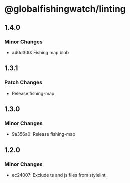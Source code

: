 # @globalfishingwatch/linting

## 1.4.0

### Minor Changes

- a40d300: Fishing map blob

## 1.3.1

### Patch Changes

- Release fishing-map

## 1.3.0

### Minor Changes

- 9a356a0: Release fishing-map

## 1.2.0

### Minor Changes

- ec24007: Exclude ts and js files from stylelint

